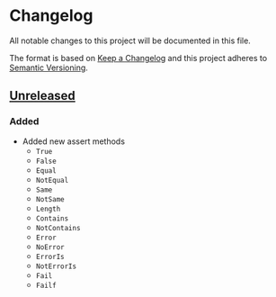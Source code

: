 # Changelog

All notable changes to this project will be documented in this file.

The format is based on [Keep a Changelog](http://keepachangelog.com/en/1.0.0/)
and this project adheres to [Semantic Versioning](http://semver.org/spec/v2.0.0.html).


## [Unreleased](https://github.com/gravitton/assert/compare/v1.0.0...master)
### Added
- Added new assert methods
  - `True`
  - `False`
  - `Equal`
  - `NotEqual`
  - `Same`
  - `NotSame`
  - `Length`
  - `Contains`
  - `NotContains`
  - `Error`
  - `NoError`
  - `ErrorIs`
  - `NotErrorIs`
  - `Fail`
  - `Failf`
